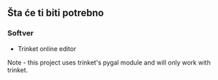 ## Šta će ti biti potrebno

### Softver

+ Trinket online editor

Note - this project uses trinket's pygal module and will only work with trinket.